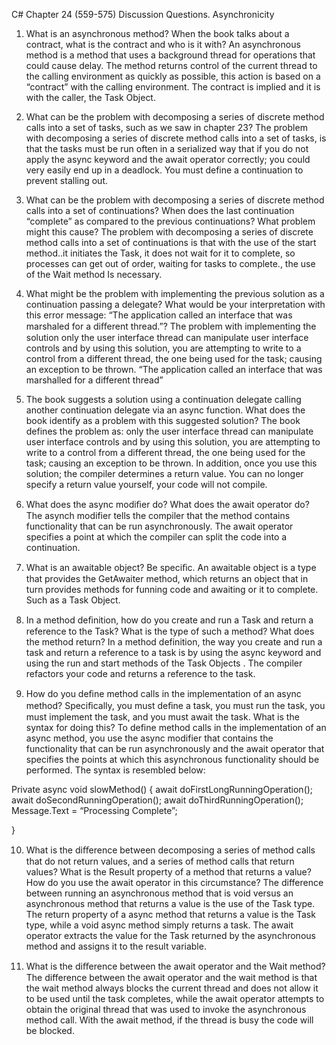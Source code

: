 
C# Chapter 24 (559-575) Discussion Questions.
Asynchronicity
1. What is an asynchronous method? When the book talks about a contract, what is the contract and who is it with?
An asynchronous method is a method that uses a background thread for operations that could cause delay.  The method returns control of the current thread to the calling environment as quickly as possible, this action is based on a “contract” with the calling environment.  The contract is implied and it is with the caller, the Task Object. 
2. What can be the problem with decomposing a series of discrete method calls into a set of tasks, such as we saw in chapter 23?
 The problem with decomposing a series of discrete method calls into a set of tasks, is that the tasks must be run often in a serialized way that if you do not apply the async keyword and the await operator correctly; you could very easily end up in a deadlock. You must define a continuation to prevent stalling out.

3. What can be the problem with decomposing a series of discrete method calls into a set of continuations? When does the last continuation “complete” as compared to the previous continuations? What problem might this cause?
The problem with decomposing a series of discrete method calls into a set of continuations is that with the use of the start method..it initiates the Task, it does not wait for it to complete, so processes can get out of order, waiting for tasks to complete., the use of the Wait method Is necessary.
4. What might be the problem with implementing the previous solution as a continuation passing a delegate? What would be your interpretation with this error message: “The application called an interface that was marshaled for a diﬀerent thread.”?
The problem with implementing the solution only the user interface thread can manipulate user interface controls and by using this solution, you are attempting to write to a control from a different thread, the one being used for the task; causing an exception to be thrown. “The application called an interface that was marshalled for a different thread”
5. The book suggests a solution using a continuation delegate calling another continuation delegate via an async function. What does the book identify as a problem with this suggested solution?
The book defines the problem as: only the user interface thread can manipulate user interface controls and by using this solution, you are attempting to write to a control from a different thread, the one being used for the task; causing an exception to be thrown. In addition, once you use this solution; the compiler determines a return value.  You can no longer specify a return value yourself, your code will not compile.
6. What does the async modiﬁer do? What does the await operator do?
The asynch modifier tells the compiler that the method contains functionality that can be run asynchronously.  The await operator specifies a point at which the compiler can split the code into a continuation.

7. What is an awaitable object? Be speciﬁc.
An awaitable object is a type that provides the GetAwaiter method, which returns an object that in turn provides methods for funning code and awaiting or it to complete. Such as a Task Object.

8. In a method deﬁnition, how do you create and run a Task and return a reference to the Task? What is the type of such a method? What does the method return?
In a method definition, the way you create and run a task and return a reference to a task is by using the async keyword and using the run and start methods of the Task Objects .  The compiler refactors your code and returns a reference to the task.

9. How do you deﬁne method calls in the implementation of an async method? Speciﬁcally, you must deﬁne a task, you must run the task, you must implement the task, and you must await the task. What is the syntax for doing this?
To define method calls in the implementation of an async method, you use the async modifier that contains the functionality that can be run asynchronously and the await operator that specifies the points at which this asynchronous functionality should be performed.  The syntax is resembled below:

Private async void slowMethod()
{
await doFirstLongRunningOperation();
await doSecondRunningOperation();
await doThirdRunningOperation();
Message.Text  = “Processing Complete”;

}

10. What is the diﬀerence between decomposing a series of method calls that do not return values, and a series of method calls that return values? What is the Result property of a method that returns a value? How do you use the await operator in this circumstance?
The difference between running an asynchronous method that is void versus an asynchronous method that returns a value is the use of the Task<TResult>  type.  The return property of a async method that returns a value is the Task<TResult> type, while a void async method simply returns a task.   The await operator extracts the value for the Task returned by the asynchronous method and assigns it to the result variable.

11. What is the diﬀerence between the await operator and the Wait method?
The difference between the await operator and the wait method is that the wait method always blocks the current thread and does not allow it to be used until the task completes, while the await operator attempts to obtain the original thread that was used to invoke the asynchronous method call.  With the await method, if the thread is busy the code will be blocked.
